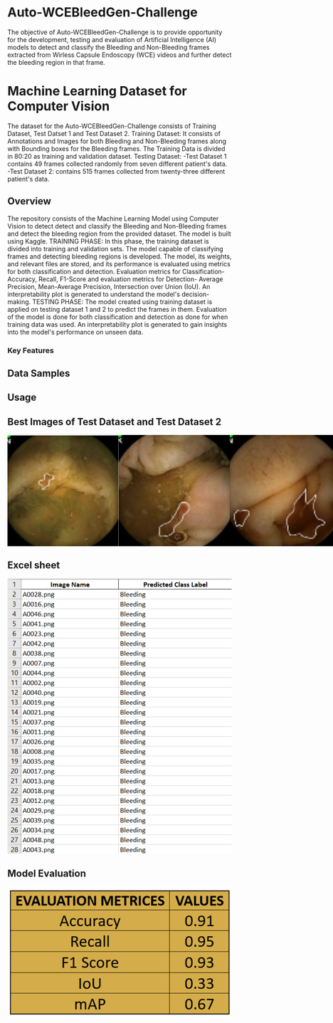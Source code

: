 # Auto-WCEBleedGen-Challenge
The objective of Auto-WCEBleedGen-Challenge is to provide opportunity for the development, testing and evaluation of Artificial Intelligence (AI) models to detect and classify the Bleeding and Non-Bleeding frames extracted from Wirless Capsule Endoscopy (WCE) videos and further detect the bleeding region in that frame.

# Machine Learning Dataset for Computer Vision
The dataset for the Auto-WCEBleedGen-Challenge consists of Training Dataset, Test Datset 1 and Test Dataset 2.
Training Dataset: It consists of Annotations and Images for both Bleeding and Non-Bleeding frames along with Bounding boxes for the Bleeding frames. The Training Data is divided in 80:20 as training and validation dataset.
Testing Dataset: -Test Dataset 1 contains 49 frames collected randomly from seven different patient's data.
                 -Test Dataset 2: contains 515 frames collected from twenty-three different patient's data. 
                 
## Overview
The repository consists of the Machine Learning Model using Computer Vision to detect detect and classify the Bleeding and Non-Bleeding frames and detect the bleeding region from the provided dataset. The model is built using Kaggle. 
TRAINING PHASE: In this phase, the training dataset is divided into training and validation sets. The model capable of classifying frames and detecting bleeding regions is developed. The model, its weights, and relevant files are stored, and its performance is evaluated using metrics for both classification and detection. Evaluation metrics for Classification- Accuracy, Recall, F1-Score and evaluation metrics for Detection- Average Precision, Mean-Average Precision, Intersection over Union (IoU). An interpretability plot is generated to understand the model's decision-making.
TESTING PHASE: The model created using training dataset is applied on testing dataset 1 and 2 to predict the frames in them. Evaluation of the model is done for both classification and detection as done for when training data was used. An interpretability plot is generated to gain insights into the model's performance on unseen data. 

### Key Features

 

## Data Samples



## Usage



## Best Images of Test Dataset and Test Dataset 2

<div style="display: flex; justify-content: space-between;">
  <img src="https://github.com/jainriya9/WCEBleedGen-Challenge/blob/cdd2b511710bdb31a26344401918343677a88493/BestImages/best1.png" alt="Image 1" width="250" height="250">
  <img src="https://github.com/jainriya9/WCEBleedGen-Challenge/blob/4f7b27dde47fea2857a3d48ecce38ce6d8ffab2b/BestImages/best2.png" alt="Image 2" width="250" height="250">
  <img src="https://github.com/jainriya9/WCEBleedGen-Challenge/blob/50f381eb0d5a1a384be78ae8f05fbd13217955ad/BestImages/best3.png" alt="Image 2" width="250" height="250">
  <img src="https://github.com/jainriya9/WCEBleedGen-Challenge/blob/a6c5bb69d162307edc3d5c4d7bc3174fe8b4a54a/BestImages/best4.png" alt="Image 2" width="250" height="250">
  <img src="https://github.com/jainriya9/WCEBleedGen-Challenge/blob/8ebb9084c03f8edf925473cf3871cdcd41e414a2/BestImages/best5.png" alt="Image 2" width="250" height="250">
  <img src="https://github.com/jainriya9/WCEBleedGen-Challenge/blob/700733a4b1a6943c04be78a9a014b3b1a85c282c/images/bbox_A0010.png" alt="Image 2" width="250" height="250">
  <img src="https://github.com/jainriya9/WCEBleedGen-Challenge/blob/2f2283ce410aafb49ef0cc413435a5ec0423ee30/images/bbox_A0011.png" alt="Image 2" width="250" height="250">
  <img src="https://github.com/jainriya9/WCEBleedGen-Challenge/blob/fecc6b9600de863e0028bd62bc59d305aafbfb11/images/bbox_A0016.png" alt="Image 2" width="250" height="250">
  <img src="https://github.com/jainriya9/WCEBleedGen-Challenge/blob/7637a19da636ba16941c673e257173aea6a5aacf/images/bbox_A0021.png" alt="Image 2" width="250" height="250">
  <img src="https://github.com/jainriya9/WCEBleedGen-Challenge/blob/0991e8f01d55f2d30ff744de428fbd5431c19514/BestImages/best10.png" alt="Image 2" width="250" height="250">
  
</div>

## Excel sheet

![page](https://github.com/jainriya9/WCEBleedGen-Challenge/blob/35a8dc144b49e435ccba2ba8e045af2a8a3696dc/excelimg.png)



## Model Evaluation

![page](https://github.com/jainriya9/WCEBleedGen-Challenge/blob/e3960ed9672b089682ebfdd390510a6e07e1323d/Evaluation_Metrices.png)





